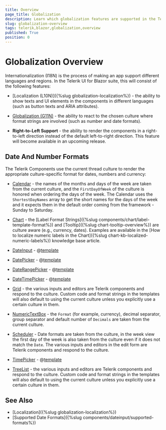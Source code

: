 ```yaml
---
title: Overview
page_title: Globalization
description: Learn which globalization features are supported in the Telerik UI for Blazor components suite.
slug: globalization-overview
tags: telerik,blazor,globalization,overview
published: True
position: 0
---
```


# Globalization Overview

Internationalization (I18N) is the process of making an app support different languages and regions. In the Telerik UI for Blazor suite, this will consist of the following features:

* [Localization (L10N)]({%slug globalization-localization%}) - the ability to show texts and UI elements in the components in different languages (such as button texts and ARIA attributes).

* [Globalization (G11N)](#date-and-number-formats) - the ability to react to the chosen culture where format strings are involved (such as number and date formats).

* **Right-to-Left Support** - the ability to render the components in a right-to-left direction instead of the default left-to-right direction. This feature will become available in an upcoming release.


## Date And Number Formats

The Telerik Components use the current thread culture to render the appropriate culture-specific format for dates, numbers and currency:

* [Calendar](https://demos.telerik.com/blazor-ui/calendar/globalization) - the names of the months and days of the week are taken from the current culture, and the `FirstDayOfWeek` of the culture is honored when ordering the days of the week. The Calendar uses the  `ShortestDayNames` array to get the short names for the days of the week and it expects them in the default order coming from the framework - Sunday to Saturday.

* [Chart](https://demos.telerik.com/blazor-ui/chart/globalization) - the [Label Format Strings]({%slug components/chart/label-template-format%}) and [Tooltip]({%slug chart-tooltip-overview%}) are culture aware (e.g., currency, dates). Examples are available in the [How to localize numeric labels in the Chart]({%slug chart-kb-localized-numeric-labels%}) knowledge base article.

* [DateInput](https://demos.telerik.com/blazor-ui/dateinput/globalization) - @[template](/_contentTemplates/common/general-info.md#date-format-per-culture)

* [DatePicker](https://demos.telerik.com/blazor-ui/datepicker/globalization) - @[template](/_contentTemplates/common/general-info.md#date-format-per-culture)

* [DateRangePicker](https://demos.telerik.com/blazor-ui/daterangepicker/globalization) - @[template](/_contentTemplates/common/general-info.md#date-format-per-culture)

* [DateTimePicker](https://demos.telerik.com/blazor-ui/datetimepicker/globalization) - @[template](/_contentTemplates/common/general-info.md#date-format-per-culture)

* [Grid](https://demos.telerik.com/blazor-ui/grid/globalization) - the various inputs and editors are Telerik components and respond to the culture. Custom code and format strings in the templates will also default to using the current culture unless you explicitly use a certain culture in them.

* [NumericTextBox](https://demos.telerik.com/blazor-ui/numerictextbox/globalization) - the `Format` (for example, currency), decimal separator, group separator and default number of `Decimals` are taken from the current culture.

* [Scheduler](https://demos.telerik.com/blazor-ui/scheduler/globalization) - Date formats are taken from the culture, in the week view the first day of the week is also taken from the culture even if it does not match the `Date`. The various inputs and editors in the edit form are Telerik components and respond to the culture.

* [TimePicker](https://demos.telerik.com/blazor-ui/timepicker/globalization) - @[template](/_contentTemplates/common/general-info.md#date-format-per-culture)

* [TreeList](https://demos.telerik.com/blazor-ui/treelist/globalization) - the various inputs and editors are Telerik components and respond to the culture. Custom code and format strings in the templates will also default to using the current culture unless you explicitly use a certain culture in them.

## See Also

  * [Localization]({%slug globalization-localization%})
  * [Supported Date Formats]({%slug components/dateinput/supported-formats%})
